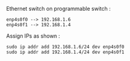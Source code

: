 
Ethernet switch on programmable switch : 

```
enp4s0f0 --> 192.168.1.6
enp4s0f1 --> 192.168.1.4 
```

Assign IPs as shown : 
```
sudo ip addr add 192.168.1.6/24 dev enp4s0f0 
sudo ip addr add 192.168.1.4/24 dev enp4s0f1

```

